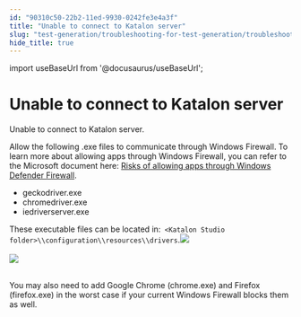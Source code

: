 ```yaml
---
id: "90310c50-22b2-11ed-9930-0242fe3e4a3f"
title: "Unable to connect to Katalon server"
slug: "test-generation/troubleshooting-for-test-generation/troubleshoot-web-automated-testing/unable-to-connect-to-katalon-server"
hide_title: true
---
```

import useBaseUrl from '@docusaurus/useBaseUrl';


# <a id="troubleshooting-298" class="anchor_top_offset"/><a id="ariaid-title1" class="anchor_top_offset"/>Unable to connect to Katalon server

<section xmlns="http://www.w3.org/1999/xhtml" className="section condition"><p className="p">Unable to connect to Katalon server.</p></section> 
<div xmlns="http://www.w3.org/1999/xhtml" className="bodydiv troubleSolution"><section className="section remedy"><div className="li step p"><span className="ph cmd">Allow the following .exe files to communicate through Windows Firewall. To learn more about allowing apps through Windows Firewall, you can refer to the Microsoft document here: <a className="xref j-external-link" href="https://support.microsoft.com/en-us/windows/risks-of-allowing-apps-through-windows-defender-firewall-654559af-3f54-3dcf-349f-71ccd90bcc5c" target="_blank">Risks of allowing apps through Windows Defender Firewall</a>.</span><div className="itemgroup stepxmp">
        <ul className="ul"><li className="li">geckodriver.exe</li><li className="li">chromedriver.exe</li><li className="li">iedriverserver.exe</li></ul>
        <p className="p">These executable files can be located in:<code className="ph codeph"> &lt;Katalon Studio folder&gt;\\configuration\\resources\\drivers</code>.<img className="image" src={useBaseUrl("https://raw.githubusercontent.com/katalon-studio/docs-images/master/katalon-studio/docs/troubleshooting-web-automated-testing/Screen-Shot-2018-04-24-at-13.51.51.png")} /><br /><br />
          <img className="image" src={useBaseUrl("https://raw.githubusercontent.com/katalon-studio/docs-images/master/katalon-studio/docs/troubleshooting-web-automated-testing/Screen-Shot-2018-04-24-at-13.51.41.png")} /><br /><br /></p>
        <p className="p">You may also need to add Google Chrome (chrome.exe) and Firefox (firefox.exe) in the worst case if your current Windows Firewall blocks them as well.</p>
      </div></div></section></div>
